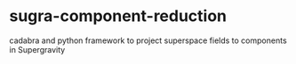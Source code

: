# sugra-component-reduction
cadabra and python framework to project superspace fields to components in Supergravity
